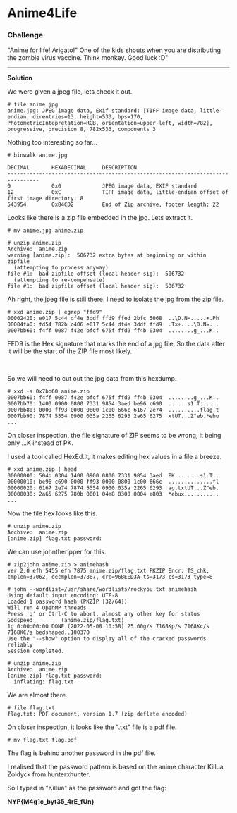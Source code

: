 # **Anime4Life**

### Challenge
"Anime for life! Arigato!" One of the kids shouts when you are distributing the zombie virus vaccine. Think monkey. Good luck :D"
***

**Solution**

We were given a jpeg file, lets check it out.

```
# file anime.jpg
anime.jpg: JPEG image data, Exif standard: [TIFF image data, little-endian, direntries=13, height=533, bps=170, PhotometricIntepretation=RGB, orientation=upper-left, width=782], progressive, precision 8, 782x533, components 3
```
Nothing too interesting so far...


```
# binwalk anime.jpg          

DECIMAL       HEXADECIMAL     DESCRIPTION
--------------------------------------------------------------------------------
0             0x0             JPEG image data, EXIF standard
12            0xC             TIFF image data, little-endian offset of first image directory: 8
543954        0x84CD2         End of Zip archive, footer length: 22
```
Looks like there is a zip file embedded in the jpg. Lets extract it.

```
# mv anime.jpg anime.zip

# unzip anime.zip    
Archive:  anime.zip
warning [anime.zip]:  506732 extra bytes at beginning or within zipfile
  (attempting to process anyway)
file #1:  bad zipfile offset (local header sig):  506732
  (attempting to re-compensate)
file #1:  bad zipfile offset (local header sig):  506732

```
Ah right, the jpeg file is still there. I need to isolate the jpg from the zip file.

```
# xxd anime.zip | egrep "ffd9"
00002420: e017 5c44 df4e 3ddf ffd9 ffed 2bfc 5068  ..\D.N=.....+.Ph
00004fa0: fd54 782b c406 e017 5c44 df4e 3ddf ffd9  .Tx+....\D.N=...
0007bb60: f4ff 0087 f42e bfcf 675f ffd9 ff4b 0304  ........g_...K..
```
FFD9 is the Hex signature that marks the end of a jpg file. So the data after it will be the start of the ZIP file most likely.

<br>

So we will need to cut out the jpg data from this hexdump.

```
# xxd -s 0x7bb60 anime.zip
0007bb60: f4ff 0087 f42e bfcf 675f ffd9 ff4b 0304  ........g_...K..
0007bb70: 1400 0900 0800 7331 9854 3aed be96 c690  ......s1.T:.....
0007bb80: 0000 ff93 0000 0800 1c00 666c 6167 2e74  ..........flag.t
0007bb90: 7874 5554 0900 035a 2265 6293 2a65 6275  xtUT...Z"eb.*ebu
...
```
On closer inspection, the file signature of ZIP seems to be wrong, it being only ...K instead of PK.

I used a tool called HexEd.it, it makes editing hex values in a file a breeze.

```
# xxd anime.zip | head
00000000: 504b 0304 1400 0900 0800 7331 9854 3aed  PK........s1.T:.
00000010: be96 c690 0000 ff93 0000 0800 1c00 666c  ..............fl
00000020: 6167 2e74 7874 5554 0900 035a 2265 6293  ag.txtUT...Z"eb.
00000030: 2a65 6275 780b 0001 04e8 0300 0004 e803  *ebux...........
...
```
Now the file hex looks like this.

```
# unzip anime.zip 
Archive:  anime.zip
[anime.zip] flag.txt password:
```
We can use johntheripper for this.

```
# zip2john anime.zip > animehash   
ver 2.0 efh 5455 efh 7875 anime.zip/flag.txt PKZIP Encr: TS_chk, cmplen=37062, decmplen=37887, crc=96BEED3A ts=3173 cs=3173 type=8
```

```
# john --wordlist=/usr/share/wordlists/rockyou.txt animehash
Using default input encoding: UTF-8
Loaded 1 password hash (PKZIP [32/64])
Will run 4 OpenMP threads
Press 'q' or Ctrl-C to abort, almost any other key for status
Godspeed         (anime.zip/flag.txt)     
1g 0:00:00:00 DONE (2022-05-08 10:58) 25.00g/s 7168Kp/s 7168Kc/s 7168KC/s bedshaped..100370
Use the "--show" option to display all of the cracked passwords reliably
Session completed.
```

```
# unzip anime.zip
Archive:  anime.zip
[anime.zip] flag.txt password: 
  inflating: flag.txt
```
We are almost there.

```
# file flag.txt 
flag.txt: PDF document, version 1.7 (zip deflate encoded)
```
On closer inspection, it looks like the ".txt" file is a pdf file.

```
# mv flag.txt flag.pdf
```

The flag is behind another password in the pdf file.

I realised that the password pattern is based on the anime character Killua Zoldyck from hunterxhunter.

So I typed in "Killua" as the password and got the flag:

**NYP{M4g1c_byt35_4rE_fUn}**